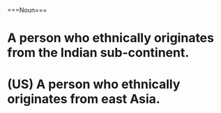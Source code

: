 ===Noun===
# A person who ethnically originates from the Indian sub-continent.
# (US) A person who ethnically originates from east Asia.